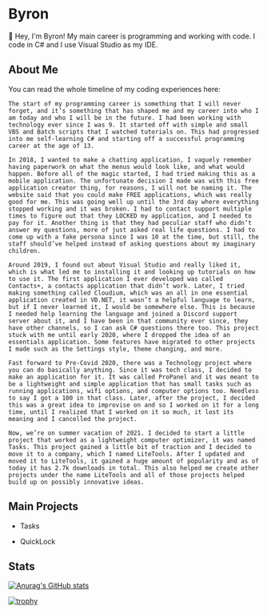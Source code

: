 # Byron

👋 Hey, I'm Byron! My main career is programming and working with code. I code in C# and I use Visual Studio as my IDE.

## About Me
You can read the whole timeline of my coding experiences here:

	The start of my programming career is something that I will never forget, and it’s something that has shaped me and my career into who I am today and who I will be in the future. I had been working with technology ever since I was 9. It started off with simple and small VBS and Batch scripts that I watched tutorials on. This had progressed into me self-learning C# and starting off a successful programming career at the age of 13.

	In 2018, I wanted to make a chatting application, I vaguely remember having paperwork on what the menus would look like, and what would happen. Before all of the magic started, I had tried making this as a mobile application. The unfortunate decision I made was with this free application creator thing, for reasons, I will not be naming it. The website said that you could make FREE applications, which was really good for me. This was going well up until the 3rd day where everything stopped working and it was broken. I had to contact support multiple times to figure out that they LOCKED my application, and I needed to pay for it. Another thing is that they had peculiar staff who didn’t answer my questions, more of just asked real life questions. I had to come up with a fake persona since I was 10 at the time, but still, the staff should’ve helped instead of asking questions about my imaginary children.
	
	Around 2019, I found out about Visual Studio and really liked it, which is what led me to installing it and looking up tutorials on how to use it. The first application I ever developed was called Contacts+, a contacts application that didn’t work. Later, I tried making something called Cloudium, which was an all in one essential application created in VB.NET, it wasn’t a helpful language to learn, but if I never learned it, I would be somewhere else. This is because I needed help learning the language and joined a Discord support server about it, and I have been in that community ever since, they have other channels, so I can ask C# questions there too. This project stuck with me until early 2020, where I dropped the idea of an essentials application. Some features have migrated to other projects I made such as the Settings style, theme changing, and more. 

	Fast forward to Pre-Covid 2020, there was a Technology project where you can do basically anything. Since it was tech class, I decided to make an application for it. It was called ProPanel and it was meant to be a lightweight and simple application that has small tasks such as running applications, wifi options, and computer options too. Needless to say I got a 100 in that class. Later, after the project, I decided this was a great idea to improvise on and so I worked on it for a long time, until I realized that I worked on it so much, it lost its meaning and I cancelled the project.
	
	Now, we’re on summer vacation of 2021. I decided to start a little project that worked as a lightweight computer optimizer, it was named Tasks. This project gained a little bit of traction and I decided to move it to a company, which I named LiteTools. After I updated and moved it to LiteTools, it gained a huge amount of popularity and as of today it has 2.7k downloads in total. This also helped me create other projects under the name LiteTools and all of those projects helped build up on possibly innovative ideas. 



## Main Projects
- Tasks

- QuickLock 


## Stats

[![Anurag's GitHub stats](https://github-readme-stats-one-bice.vercel.app/api?username=byronbytes&show_icons=true&include_all_commits=true&count_private=true&role=OWNER,ORGANIZATION_MEMBER,COLLABORATOR&theme=aura)](https://github.com/anuraghazra/github-readme-stats)

[![trophy](https://github-profile-trophy.vercel.app/api?username=byronbytes&theme=aura&row=2&column=3include_all_commits=true&count_private=true&role=OWNER,ORGANIZATION_MEMBER,COLLABORATOR)](https://github.com/ryo-ma/github-profile-trophy)

